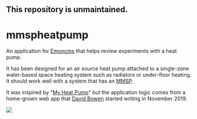 **This repository is unmaintained.**
----

# mmspheatpump

An application for [Emoncms](https://github.com/emoncms/emoncms) that helps review experiments with a heat pump.

It has been designed for an air source heat pump attached to a single-zone water-based space heating system such as radiators or under-floor heating. It should work well with a system that has an [MMSP](https://www.ofgem.gov.uk/key-term-explained/metering-and-monitoring-service-package-mmsp).

It was inspired by "[My Heat Pump](https://github.com/emoncms/app/tree/master/apps/OpenEnergyMonitor/myheatpump)" but the application logic comes from a home-grown web app that [David Bowen](mailto:david@myforest.com) started writing in November 2019.

![](images/mmspheatpump.gif)
